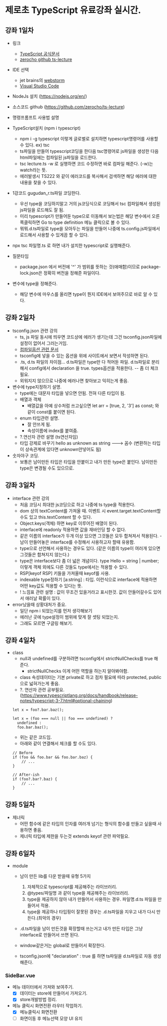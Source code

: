 # 제로초 TypeScript 유료강좌 실시간.
## 강좌 1일차
* 링크
  - [TypeScript 공식문서](https://www.typescriptlang.org/)
  - [zerocho github ts-lecture](https://github.com/ZeroCho/ts-lecture)

* IDE 선택
  - jet brains의 [webstorm](https://www.jetbrains.com/ko-kr/webstorm/)
  - [Visual Studio Code](https://code.visualstudio.com/)
* NodeJs 설치 (https://nodejs.org/en/)
* 소스코드 github (https://github.com/zerocho/ts-lecture)
* 명령프롬프트 사용법 설명
* TypeScript설치 (npm i typescript)
  - npm i -g typescript 이렇게 글로벌로 설치하면 typescript명령어를 사용할 수 있다. ex) tsc
  - ts파일을 만들어 typescript코딩을 한다음 tsc명령어로 js파일을 생성한 다음 html파일에는 컴파일된 js파일을 로드한다.
  - tsc lecture.ts -w 로 실행하면 코드 수정하면 바로 컴파일 해준다. (-w)는 watch라는 뜻.
  - 에러발생시 TS222 와 같이 에러코드를 복사해서 검색하면 해당 에러에 대한 내용을 찾을 수 있다.
* 1강코드 gugudan_r.ts파일 코딩한다.
  - 우선 type을 코딩하지말고 거의 js코딩식으로 코딩해서 tsc 컴파일해서 생성된 js파일을 로드해도 잘 됨.
  - 미리 typescript가 만들어둔 type으로 이동해서 보는법은 해당 변수에서 오른쪽클릭하면 Go to type definition 메뉴 클릭으로 볼 수 있다.
  - 뭐뭐.d.ts파일로 type을 모아두는 파일을 만들어 나중에 ts.config.js파일에서 로드해서 사용할 수 있게끔 할 수 있다.
* npx tsc 파일명.ts 로 하면 내가 설치한 typescript로 실행해준다.
* 질문타임
  - package.json 에서 버전에 '^' 가 범위를 뜻하는 것(애매함)이므로 package-lock.json은 정확히 버전을 정해준 파일이다.
* 변수에 type을 정해준다.
  - 해당 변수에 마우스를 올리면 type이 뭔지 IDE에서 보여주므로 바로 알 수 있다.

## 강좌 2일차
* tsconfig.json 관련 강의
  - ts, js 파일 동시에 띄우면 코드상에 에러가 생기는데 그건 tsconfig.json파일에 설정이 없어서 그러는거임.
  - [컴파일옵션 관련 문서](https://www.typescriptlang.org/docs/handbook/compiler-options.html)
  - tsconfig에 넣을 수 있는 옵션을 위에 사이트에서 보면서 작성하면 된다.
  - .ts, d.ts 파일의 차이점... d.ts파일은 type만 다 적어둔 파일. d.ts파일로 분리해서 config에서 declaration 을 true. types옵션을 적용한다. -- 좀 더 체크 필요.
  - 외워지지 않으므로 나중에 에러나면 찾아보고 익히는게 좋음.
* 변수에 type지정하기 설명.
  - type에는 대문자 타입을 넣으면 안됨. 전혀 다른 타입이 됨.
  - 배열과 객체
    - 배열값을 아예 상수처럼 쓰고싶으면 let arr = [true, 2, '3'] as const; 와 같이 const를 붙이면 된다.
  - enum 타입관련 설명.
    - 잘 안쓰게 됨.
    - 속성이름에 index를 붙여줌.
  - ?.연산자 관련 설명 (ts연산자임)
  - 타입 강제로 바꾸기   hello as unknown as string  ---> 꼼수 (변환하는 타입이 상속관계에 있다면 unknown안넣어도 됨)
* 숫자야구 코딩.
  - 보통은 남이만든 타입은 타입을 안붙이고 내가 만든 type은 붙인다. 남이만든 type은 변경될 수도 있으므로.

## 강좌 3일차
* interface 관련 강의
  - 처음 코딩시 최대한 js코딩으로 하고 나중에 ts type을 적용한다.
  - dom 상의 textContent를 가져올 때. 이벤트 시 event.target.textContent할 수도 있고 this.textContent 할 수 있다.
  - Object.keys(객체) 하면 key로 이루어진 배열이 된다.
  - interface에 readonly 적용하면 값을 재바인딩 할 수 없다.
  - 같은 이름의 interface가 두개 이상 있으면 그것들은 모두 합쳐져서 적용된다. - 남이 만들어놓은 interface를 수정해서 사용하고자 할때 유용함.
  - type으로 선언해서 사용하는 경우도 있다. (같은 이름의 type이 여러개 있으면 그것들은 합쳐지지 않는다.)
  - type은 interface보다 좀 더 넓은 개념이다. type Hello = string | number; 이렇게 객체 외에도 다른 것들도 type에서는 적용할 수 있다.
  - RSP[keyof RSP] 키들을 가져올때 keyof를 사용.
  - indexable type정하기 [a:string] : 타입. 이런식으로 interface에 적용하면 어떤 key값도 적용할 수 있다는 뜻.
  - ! 느낌표 관련 설명 : 값이 무조건 있을거라고 표시한것. 값이 안들어갈수도 있어서 애러날 확률이 있다.
* error났을때 상황대처가 중요.
  - 일단 npm i 되었는지를 먼저 생각해보기
  - 에러난 곳에 type설정이 범위에 맞게 잘 셋팅 되었는지.
  - 그래도 모르면 구글링 해보기.

## 강좌 4일차
* class
  - null과 undefined를 구분하려면 tsconfig에서 strictNullChecks를 true 해준다.
    - strictNullChecks 이게 어떤 역할을 하는지 알아봐야함.
  - class 속성데이터는 기본 private로 하고 점차 필요에 따라 protected, public으로 넓혀가는게 좋음.
  - ?. 연산자 관련 공부필요. (https://www.typescriptlang.org/docs/handbook/release-notes/typescript-3-7.html#optional-chaining)
  ```
  let x = foo?.bar.baz();
  ```
  ```
  let x = (foo === null || foo === undefined) ?
    undefined :
    foo.bar.baz();
  ```
  - 위는 같은 코드임.
  - 아래와 같이 연결해서 체크를 할 수도 있다.
  ```
  // Before
  if (foo && foo.bar && foo.bar.baz) {
      // ...
  }

  // After-ish
  if (foo?.bar?.baz) {
      // ...
  }
  ```

## 강좌 5일차
* 제너릭
  - 어떤 함수에 같은 타입의 인자를 여러개 넘기는 형식의 함수를 만들고 싶을때 사용하면 좋음.
  - 제너릭 타입에 제한을 두는것 extends keyof 관련 파악필요.

## 강좌 6일차
* module
  - 남이 만든 lib를 다운 받을때 유형 5가지
    1. 자체적으로 typescript를 제공해주는 라이브러리.
    2. @types/파일명 과 같이 type을 제공해주는 라이브러리.
    3. type을 제공하지 않아 내가 만들어서 사용하는 경우. 파일명.d.ts 파일을 만들어서 적용.
    4. type을 제공하나 타입핑이 잘못된 경우는 .d.ts파일을 지우고 내가 다시 만든다.(최악의 경우)

  - .d.ts파일을 남이 만든것을 확장할때 쓰는거고 내가 만든 타입은 그냥 interface로 만들어서 쓰면 된다.
  - window같은거는 global로 만들어서 확장한다. 

  - tsconfig.json에 "declaration" : true 를 하면 ts파일을 d.ts파일로 자동 생성해준다.

### SideBar.vue
* 메뉴 데이터에서 가져와 보여주기.
  - [X] 데이터는 store에 만들어서 가져오기.
  - [X] store개발방법 정리.
* 메뉴 클릭시 화면전환 라우터 작업하기.
  - [X] 메뉴클릭시 화면전환
  - [ ] 화면이동 후 메뉴선택 모양 UI 유지